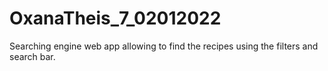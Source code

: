 # OxanaTheis_7_02012022
Searching engine web app allowing to find the recipes using the filters and search bar.
